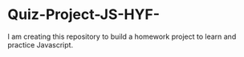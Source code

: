 # Quiz-Project-JS-HYF-
I am creating this repository to build a homework project to learn and practice Javascript.

